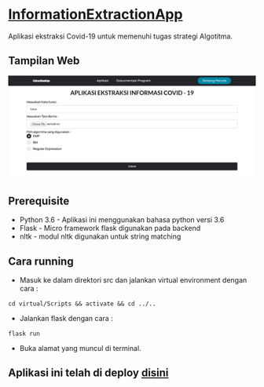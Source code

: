 # [InformationExtractionApp](https://zunanalfikri.com/FlaskApp)

Aplikasi ekstraksi Covid-19 untuk memenuhi tugas strategi Algotitma.

## Tampilan Web
![Alt text](doc/screenshot.jpg?raw=true "Title")

## Prerequisite
* Python 3.6 - Aplikasi ini menggunakan bahasa python versi 3.6 
* Flask - Micro framework flask digunakan pada backend
* nltk - modul nltk digunakan untuk string matching

## Cara running

- Masuk ke dalam direktori src dan jalankan virtual environment dengan cara :
```
cd virtual/Scripts && activate && cd ../..
```
- Jalankan flask dengan cara :
```
flask run
```
- Buka alamat yang muncul di terminal.

## Aplikasi ini telah di deploy [disini](https://zunanalfikri.com/FlaskApp)
